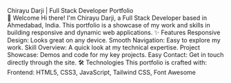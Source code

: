 
Chirayu Darji | Full Stack Developer Portfolio<br>
👋 Welcome
Hi there! I'm Chirayu Darji, a Full Stack Developer based in Ahmedabad, India. This portfolio is a showcase of my work and skills in building responsive and dynamic web applications.
✨ Features
Responsive Design: Looks great on any device.
Smooth Navigation: Easy to explore my work.
Skill Overview: A quick look at my technical expertise.
Project Showcase: Demos and code for my key projects.
Easy Contact: Get in touch directly through the site.
🛠️ Technologies
This portfolio is crafted with:
Frontend: HTML5, CSS3, JavaScript, Tailwind CSS, Font Awesome

